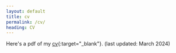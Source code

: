 ```yaml
---
layout: default
title: cv
permalink: /cv/
heading: CV
---
```


Here's a pdf of my [cv](/assets/pdf/SakheeBhure.CV.pdf){:target="_blank"}. (last updated: March 2024)

